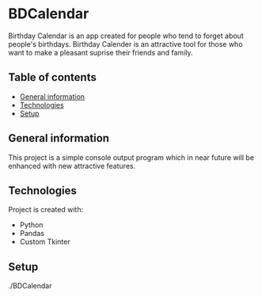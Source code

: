 # BDCalendar
Birthday Calendar is an app created for people who tend to forget about people's birthdays. Birthday Calender is an attractive tool for those who want to make a pleasant suprise their friends and family.

## Table of contents
* [General information](#general-information)
* [Technologies](#technologies)
* [Setup](#setup)


## General information
This project is a simple console output program which in near future will be enhanced with new attractive features.

## Technologies
Project is created with:
* Python
* Pandas
* Custom Tkinter

## Setup
./BDCalendar


